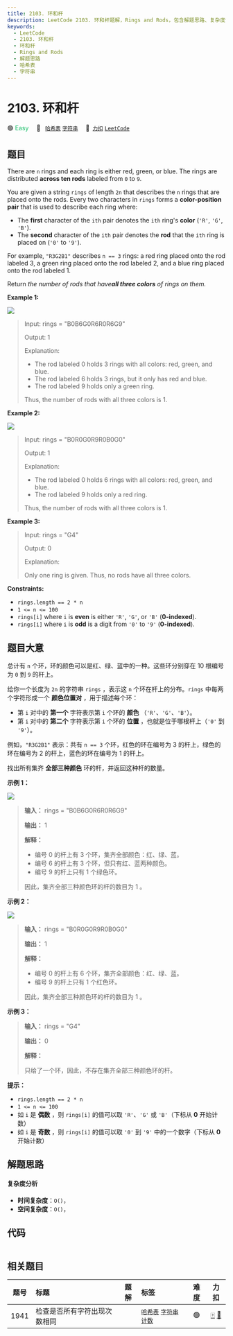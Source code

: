 ```yaml
---
title: 2103. 环和杆
description: LeetCode 2103. 环和杆题解，Rings and Rods，包含解题思路、复杂度分析以及完整的 JavaScript 代码实现。
keywords:
  - LeetCode
  - 2103. 环和杆
  - 环和杆
  - Rings and Rods
  - 解题思路
  - 哈希表
  - 字符串
---
```


# 2103. 环和杆

🟢 <font color=#15bd66>Easy</font>&emsp; 🔖&ensp; [`哈希表`](/tag/hash-table.md) [`字符串`](/tag/string.md)&emsp; 🔗&ensp;[`力扣`](https://leetcode.cn/problems/rings-and-rods) [`LeetCode`](https://leetcode.com/problems/rings-and-rods)

## 题目

There are `n` rings and each ring is either red, green, or blue. The rings are
distributed **across ten rods** labeled from `0` to `9`.

You are given a string `rings` of length `2n` that describes the `n` rings
that are placed onto the rods. Every two characters in `rings` forms a
**color-position pair** that is used to describe each ring where:

  * The **first** character of the `ith` pair denotes the `ith` ring's **color** (`'R'`, `'G'`, `'B'`).
  * The **second** character of the `ith` pair denotes the **rod** that the `ith` ring is placed on (`'0'` to `'9'`).

For example, `"R3G2B1"` describes `n == 3` rings: a red ring placed onto the
rod labeled 3, a green ring placed onto the rod labeled 2, and a blue ring
placed onto the rod labeled 1.

Return _the number of rods that have**all three colors** of rings on them._



**Example 1:**

![](https://assets.leetcode.com/uploads/2021/11/23/ex1final.png)

> Input: rings = "B0B6G0R6R0R6G9"
> 
> Output: 1
> 
> Explanation: 
> - The rod labeled 0 holds 3 rings with all colors: red, green, and blue.
> - The rod labeled 6 holds 3 rings, but it only has red and blue.
> - The rod labeled 9 holds only a green ring.
> 
> Thus, the number of rods with all three colors is 1.

**Example 2:**

![](https://assets.leetcode.com/uploads/2021/11/23/ex2final.png)

> Input: rings = "B0R0G0R9R0B0G0"
> 
> Output: 1
> 
> Explanation: 
> - The rod labeled 0 holds 6 rings with all colors: red, green, and blue.
> - The rod labeled 9 holds only a red ring.
> 
> Thus, the number of rods with all three colors is 1.

**Example 3:**

> Input: rings = "G4"
> 
> Output: 0
> 
> Explanation: 
> 
> Only one ring is given. Thus, no rods have all three colors.

**Constraints:**

  * `rings.length == 2 * n`
  * `1 <= n <= 100`
  * `rings[i]` where `i` is **even** is either `'R'`, `'G'`, or `'B'` (**0-indexed**).
  * `rings[i]` where `i` is **odd** is a digit from `'0'` to `'9'` (**0-indexed**).


## 题目大意

总计有 `n` 个环，环的颜色可以是红、绿、蓝中的一种。这些环分别穿在 10 根编号为 `0` 到 `9` 的杆上。

给你一个长度为 `2n` 的字符串 `rings` ，表示这 `n` 个环在杆上的分布。`rings` 中每两个字符形成一个 **颜色位置对**
，用于描述每个环：

  * 第 `i` 对中的 **第一个** 字符表示第 `i` 个环的 **颜色** （`'R'`、`'G'`、`'B'`）。
  * 第 `i` 对中的 **第二个** 字符表示第 `i` 个环的 **位置** ，也就是位于哪根杆上（`'0'` 到 `'9'`）。

例如，`"R3G2B1"` 表示：共有 `n == 3` 个环，红色的环在编号为 3 的杆上，绿色的环在编号为 2 的杆上，蓝色的环在编号为 1 的杆上。

找出所有集齐 **全部三种颜色** 环的杆，并返回这种杆的数量。



**示例 1：**

![](https://assets.leetcode.com/uploads/2021/11/23/ex1final.png)

> 
> 
> 
> 
> 
> **输入：** rings = "B0B6G0R6R0R6G9"
> 
> **输出：** 1
> 
> **解释：**
> - 编号 0 的杆上有 3 个环，集齐全部颜色：红、绿、蓝。
> - 编号 6 的杆上有 3 个环，但只有红、蓝两种颜色。
> - 编号 9 的杆上只有 1 个绿色环。
> 
> 因此，集齐全部三种颜色环的杆的数目为 1 。
> 
> 

**示例 2：**

![](https://assets.leetcode.com/uploads/2021/11/23/ex2final.png)

> 
> 
> 
> 
> 
> **输入：** rings = "B0R0G0R9R0B0G0"
> 
> **输出：** 1
> 
> **解释：**
> - 编号 0 的杆上有 6 个环，集齐全部颜色：红、绿、蓝。
> - 编号 9 的杆上只有 1 个红色环。
> 
> 因此，集齐全部三种颜色环的杆的数目为 1 。
> 
> 

**示例 3：**

> 
> 
> 
> 
> 
> **输入：** rings = "G4"
> 
> **输出：** 0
> 
> **解释：**
> 
> 只给了一个环，因此，不存在集齐全部三种颜色环的杆。
> 
> 



**提示：**

  * `rings.length == 2 * n`
  * `1 <= n <= 100`
  * 如 `i` 是 **偶数** ，则 `rings[i]` 的值可以取 `'R'`、`'G'` 或 `'B'`（下标从 **0** 开始计数）
  * 如 `i` 是 **奇数** ，则 `rings[i]` 的值可以取 `'0'` 到 `'9'` 中的一个数字（下标从 **0** 开始计数）


## 解题思路

#### 复杂度分析

- **时间复杂度**：`O()`，
- **空间复杂度**：`O()`，

## 代码

```javascript

```

## 相关题目

<!-- prettier-ignore -->
| 题号 | 标题 | 题解 | 标签 | 难度 | 力扣 |
| :------: | :------ | :------: | :------ | :------: | :------: |
| 1941 | 检查是否所有字符出现次数相同 |  |  [`哈希表`](/tag/hash-table.md) [`字符串`](/tag/string.md) [`计数`](/tag/counting.md) | 🟢 | [🀄️](https://leetcode.cn/problems/check-if-all-characters-have-equal-number-of-occurrences) [🔗](https://leetcode.com/problems/check-if-all-characters-have-equal-number-of-occurrences) |